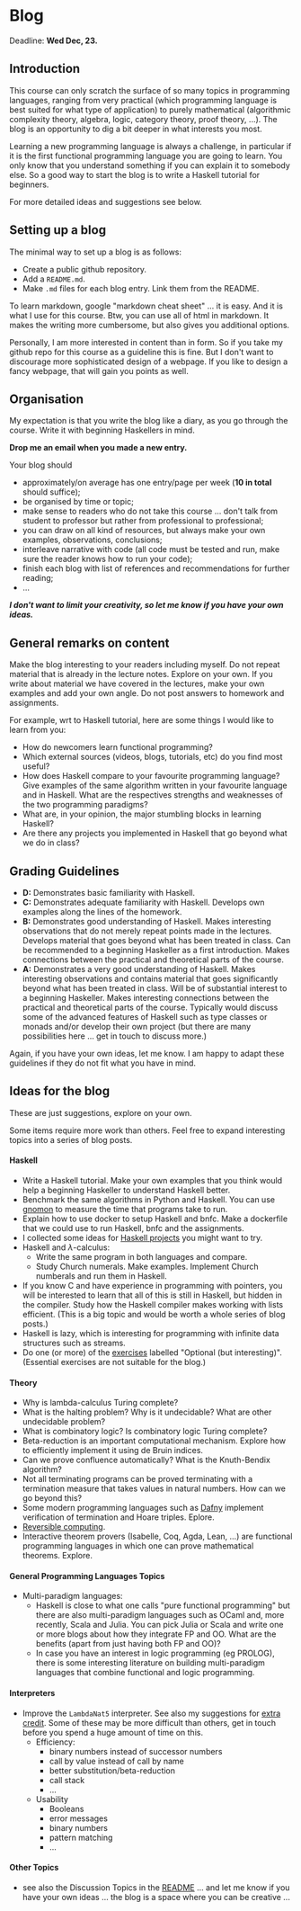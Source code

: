 # Blog    

Deadline: **Wed Dec, 23.**

## Introduction

This course can only scratch the surface of so many topics in programming languages, ranging from very practical (which programming language is best suited for what type of application) to purely mathematical (algorithmic complexity theory, algebra, logic, category theory, proof theory, ...). The blog is an opportunity to dig a bit deeper in what interests you most.

Learning a new programming language is always a challenge, in particular if it is the first functional programming language you are going to learn. You only know that you understand something if you can explain it to somebody else. So a good way to start the blog is to write a Haskell tutorial for beginners.

For more detailed ideas and suggestions see below.

## Setting up a blog

The minimal way to set up a blog is as follows:

- Create a public github repository.
- Add a `README.md`.
- Make `.md` files for each blog entry. Link them from the README.

To learn markdown, google "markdown cheat sheet" ... it is easy. And it is what I use for this course. Btw, you can use all of html in markdown. It makes the writing more cumbersome, but also gives you additional options. 

Personally, I am more interested in content than in form. So if you take my github repo for this course as a guideline this is fine. But I don't want to discourage more sophisticated design of a webpage. If you like to design a fancy webpage, that will gain you points as well.


## Organisation

My expectation is that you write the blog like a diary, as you go through the course. Write it with beginning Haskellers in mind. 

**Drop me an email when you made a new entry.**

Your blog should 
- approximately/on average has one entry/page per week (**10 in total** should suffice);
- be organised by time or topic;
- make sense to readers who do not take this course ... don't talk from student to professor but rather from professional to professional;
- you can draw on all kind of resources, but always make your own examples, observations, conclusions;
- interleave narrative with code (all code must be tested and run, make sure the reader knows how to run your code);
- finish each blog with list of references and recommendations for further reading;
- ...

***I don't want to limit your creativity, so let me know if you have your own ideas.***


## General remarks on content

Make the blog interesting to your readers including myself. Do not repeat material that is already in the lecture notes.  Explore on your own. If you write about material we have covered in the lectures, make your own examples and add your own angle. Do not post answers to homework and assignments.

For example, wrt to Haskell tutorial, here are some things I would like to learn from you:
- How do newcomers learn functional programming?
- Which external sources (videos, blogs, tutorials, etc) do you find most useful?
- How does Haskell compare to your favourite programming language? Give examples of the same algorithm written in your favourite language and in Haskell. What are the respectives strengths and weaknesses of the two programming paradigms?
- What are, in your opinion, the major stumbling blocks in learning Haskell?
- Are there any projects you implemented in Haskell that go beyond what we do in class?

## Grading Guidelines

- **D:** Demonstrates basic familiarity with Haskell.  
- **C:** Demonstrates adequate familiarity with Haskell. Develops own examples along the lines of the homework.
- **B:** Demonstrates good understanding of Haskell. Makes interesting observations that do not merely repeat points made in the lectures.  Develops material that goes beyond what has been treated in class. Can be recommended to a beginning Haskeller as a first introduction. Makes connections between the practical and theoretical parts of the course. 
- **A:** Demonstrates a very good understanding of Haskell. Makes interesting observations and contains material that goes significantly beyond what has been treated in class. Will be of substantial interest to a beginning Haskeller. Makes interesting connections between the practical and theoretical parts of the course. Typically would discuss some of the advanced features of Haskell such as type classes or monads and/or develop their own project (but there are many possibilities here ... get in touch to discuss more.)

Again, if you have your own ideas, let me know. I am happy to adapt these guidelines if they do not fit what you have in mind.

## Ideas for the blog

These are just suggestions, explore on your own. 

Some items require more work than others. Feel free to expand interesting topics into a series of blog posts.

#### Haskell

-  Write a Haskell tutorial. Make your own examples that you think would help a beginning Haskeller to understand Haskell better.
- Benchmark the same algorithms in Python and Haskell. You can use [gnomon](https://github.com/paypal/gnomon) to measure the time that programs take to run.
- Explain how to use docker to setup Haskell and bnfc. Make a dockerfile that we could use to run Haskell, bnfc and the assignments.
-  I collected some ideas for [Haskell projects](haskell-projects.md) you might want to try.
- Haskell and $\lambda$-calculus: 
  - Write the same program in both languages and compare.
  - Study Church numerals. Make examples. Implement Church numberals and run them in Haskell.
-  If you know C and have experience in programming with pointers, you will be interested to learn that all of this is still in Haskell, but hidden in the compiler. Study how the Haskell compiler makes working with lists efficient. (This is a big topic and would be worth a whole series of blog posts.)
- Haskell is lazy, which is interesting for programming with infinite data structures such as streams.
- Do one (or more) of the [exercises](https://hackmd.io/@alexhkurz/BJ23jmpIw) labelled "Optional (but interesting)". (Essential exercises are not suitable for the blog.)

#### Theory

- Why is lambda-calculus Turing complete?
- What is the halting problem? Why is it undecidable? What are other undecidable problem?
- What is combinatory logic? Is combinatory logic Turing complete? 
- Beta-reduction is an important computational mechanism. Explore how to efficiently implement it using de Bruin indices.
- Can we prove confluence automatically? What is the Knuth-Bendix algorithm?
- Not all terminating programs can be proved terminating with a termination measure that takes values in natural numbers. How can we go beyond this?
- Some modern programming languages such as [Dafny](https://hackmd.io/@alexhkurz/SJyBbDQjv) implement verification of termination and Hoare triples. Eplore.
- [Reversible computing](https://hackmd.io/@alexhkurz/H1PIwnSqw).
- Interactive theorem provers (Isabelle, Coq, Agda, Lean, ...) are functional programming languages in which one can prove mathematical theorems. Explore.

#### General Programming Languages Topics

- Multi-paradigm languages:
  - Haskell is close to what one calls "pure functional programming" but there are also multi-paradigm languages such as OCaml and, more recently, Scala and Julia. You can pick Julia or Scala and write one or more blogs about how they integrate FP and OO. What are the benefits (apart from just having both FP and OO)?
  - In case you have an interest in logic programming (eg PROLOG), there is some interesting literature on building multi-paradigm languages that combine functional and logic programming. 

#### Interpreters

- Improve the `LambdaNat5` interpreter. See also my suggestions for [extra credit](extra-credit.md). Some of these may be more difficult than others, get in touch before you spend a huge amount of time on this.
  - Efficiency:
    - binary numbers instead of successor numbers
    - call by value instead of call by name
    - better substitution/beta-reduction
    - call stack
    - ...
  - Usability
    - Booleans
    - error messages
    - binary numbers
    - pattern matching
    - ...

#### Other Topics

-  see also the Discussion Topics in the [README](README.md) ... and let me know if you have your own ideas ... the blog is a space where you can be creative ...
